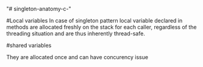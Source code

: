"# singleton-anatomy-c-" 

#Local variables
In case of singleton pattern local variable declared in methods are allocated freshly on the stack for each caller, regardless of the threading situation and are thus inherently thread-safe.

#shared variables

They are allocated once and can have concurency issue
